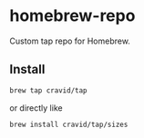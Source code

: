 # homebrew-repo

Custom tap repo for Homebrew.

## Install

```bash
brew tap cravid/tap
```
or directly like
```bash
brew install cravid/tap/sizes
```
